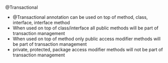 @Transactional
* @Transactional annotation can be used on top of method, class, interface, interface method
* When used on top of class/interface all public methods will be part of transaction management
* When used on top of method only public access modifier methods will be part of transaction management
* private, protected, package access modifier methods will not be part of transaction management